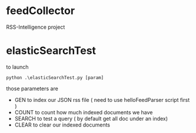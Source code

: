 # feedCollector
RSS-Intelligence project

# elasticSearchTest

to launch
```shell
python .\elasticSearchTest.py [param]
```
those parameters are
- GEN to index our JSON rss file ( need to use helloFeedParser script first ) 
- COUNT to count how much indexed documents we have
- SEARCH to test a query ( by default get all doc under an index)
- CLEAR to clear our indexed documents
